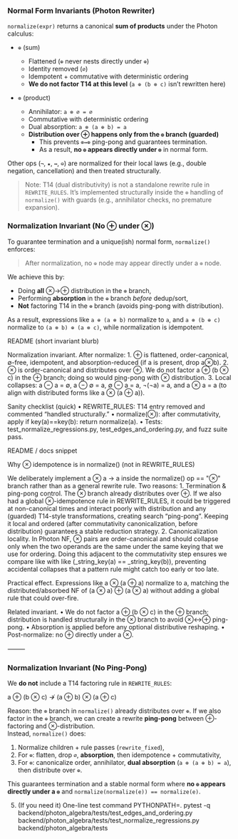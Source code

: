 ### Normal Form Invariants (Photon Rewriter)

`normalize(expr)` returns a canonical **sum of products** under the Photon calculus:

- `⊕` (sum)
  - Flattened (`⊕` never nests directly under `⊕`)
  - Identity removed (`∅`)
  - Idempotent + commutative with deterministic ordering
  - **We do not factor T14 at this level** (`a ⊕ (b ⊗ c)` isn’t rewritten here)

- `⊗` (product)
  - Annihilator: `a ⊗ ∅ = ∅`
  - Commutative with deterministic ordering
  - Dual absorption: `a ⊗ (a ⊕ b) = a`
  - **Distribution over ⊕ happens only from the `⊗` branch (guarded)**
    - This prevents `⊗↔⊕` ping-pong and guarantees termination.
    - As a result, **no `⊕` appears directly under `⊗`** in normal form.

Other ops (`¬`, `★`, `↔`, `⊖`) are normalized for their local laws (e.g., double negation, cancellation) and then treated structurally.

> Note: T14 (dual distributivity) is not a standalone rewrite rule in `REWRITE_RULES`. It’s implemented structurally inside the `⊗` handling of `normalize()` with guards (e.g., annihilator checks, no premature expansion).


### Normalization Invariant (No ⊕ under ⊗)

To guarantee termination and a unique(ish) normal form, `normalize()` enforces:

> After normalization, no `⊕` node may appear directly under a `⊗` node.

We achieve this by:
- Doing **all** ⊗→⊕ distribution in the `⊗` branch,
- Performing **absorption** in the `⊕` branch *before* dedup/sort,
- **Not** factoring T14 in the `⊕` branch (avoids ping-pong with distribution).

As a result, expressions like `a ⊕ (a ⊗ b)` normalize to `a`, and
`a ⊗ (b ⊕ c)` normalize to `(a ⊗ b) ⊕ (a ⊗ c)`, while normalization is idempotent.



README (short invariant blurb)

Normalization invariant. After normalize:
	1.	⊕ is flattened, order-canonical, ∅-free, idempotent, and absorption-reduced (if a is present, drop a⊗b).
	2.	⊗ is order-canonical and distributes over ⊕. We do not factor a ⊕ (b ⊗ c) in the ⊕ branch; doing so would ping-pong with ⊗ distribution.
	3.	Local collapses: a ⊖ a = ∅, a ⊖ ∅ = a, ∅ ⊖ a = a, ¬(¬a) = a, and a ⊗ a = a (to align with distributed forms like a ⊗ (a ⊕ a)).


  Sanity checklist (quick)
	•	REWRITE_RULES: T14 entry removed and commented “handled structurally.”
	•	normalize(⊗): after commutativity, apply if key(a)==key(b): return normalize(a).
	•	Tests: test_normalize_regressions.py, test_edges_and_ordering.py, and fuzz suite pass.

  README / docs snippet

Why ⊗ idempotence is in normalize() (not in REWRITE_RULES)

We deliberately implement a ⊗ a → a inside the normalize() op == "⊗" branch rather than as a general rewrite rule. Two reasons:
	1.	Termination & ping-pong control.
The ⊗ branch already distributes over ⊕. If we also had a global ⊗-idempotence rule in REWRITE_RULES, it could be triggered at non-canonical times and interact poorly with distribution and any (guarded) T14-style transformations, creating search “ping-pong”. Keeping it local and ordered (after commutativity canonicalization, before distribution) guarantees a stable reduction strategy.
	2.	Canonicalization locality.
In Photon NF, ⊗ pairs are order-canonical and should collapse only when the two operands are the same under the same keying that we use for ordering. Doing this adjacent to the commutativity step ensures we compare like with like (_string_key(a) == _string_key(b)), preventing accidental collapses that a pattern rule might catch too early or too late.

Practical effect.
Expressions like a ⊗ (a ⊕ a) normalize to a, matching the distributed/absorbed NF of (a ⊗ a) ⊕ (a ⊗ a) without adding a global rule that could over-fire.

Related invariant.
	•	We do not factor a ⊕ (b ⊗ c) in the ⊕ branch; distribution is handled structurally in the ⊗ branch to avoid ⊗↔⊕ ping-pong.
	•	Absorption is applied before any optional distributive reshaping.
	•	Post-normalize: no ⊕ directly under a ⊗.

⸻

### Normalization Invariant (No Ping-Pong)

We **do not** include a T14 factoring rule in `REWRITE_RULES`:

a ⊕ (b ⊗ c)  ↛  (a ⊕ b) ⊗ (a ⊕ c)

Reason: the `⊗` branch in `normalize()` already distributes over `⊕`. If we also factor in the `⊕` branch, we can create a rewrite **ping-pong** between ⊕-factoring and ⊗-distribution.  
Instead, `normalize()` does:

1. Normalize children + rule passes (`rewrite_fixed`),  
2. For `⊕`: flatten, drop `∅`, **absorption**, then idempotence + commutativity,  
3. For `⊗`: canonicalize order, annihilator, **dual absorption** (`a ⊗ (a ⊕ b) = a`), then distribute over `⊕`.

This guarantees termination and a stable normal form where **no `⊕` appears directly under a `⊗`** and `normalize(normalize(e)) == normalize(e)`.

5) (If you need it) One-line test command
PYTHONPATH=. pytest -q backend/photon_algebra/tests/test_edges_and_ordering.py \
                    backend/photon_algebra/tests/test_normalize_regressions.py \
                    backend/photon_algebra/tests
                    